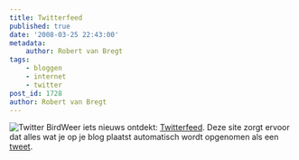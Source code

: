 ```yaml
---
title: Twitterfeed
published: true
date: '2008-03-25 22:43:00'
metadata:
    author: Robert van Bregt
tags:
    - bloggen
    - internet
    - twitter
post_id: 1728
author: Robert van Bregt
---
```


![Twitter Bird](/images/2008/05/twitter-bird.gif?w=128)Weer iets nieuws ontdekt: [Twitterfeed](http://twitterfeed.wordpress.com/). Deze site zorgt ervoor dat alles wat je op je blog plaatst automatisch wordt opgenomen als een [tweet](http://www.twitter.com).